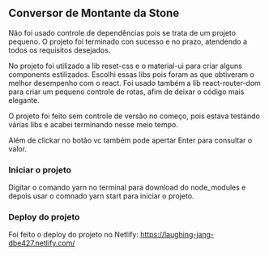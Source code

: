 ## Conversor de Montante da Stone

Não foi usado controle de dependências pois se trata de um projeto pequeno.
O projeto foi terminado con sucesso e no prazo, atendendo a todos os requisitos desejados.

No projeto foi utilizado a lib reset-css e o material-ui para criar alguns components estilizados. 
Escolhi essas libs pois foram as que obtiveram o melhor desempenho com o react.
Foi usado também a lib react-router-dom para criar um pequeno controle de rotas, afim de deixar o
código mais elegante.

O projeto foi feito sem controle de versão no começo, pois estava testando várias libs e acabei
terminando nesse meio tempo.

Além de clickar no botão vc também pode apertar Enter para consultar o valor.

### Iniciar o projeto
Digitar o comando yarn no terminal para download do node_modules e depois usar o comnado yarn start
para iniciar o projeto.

### Deploy do projeto
Foi feito o deploy do projeto no Netlify:
https://laughing-jang-dbe427.netlify.com/
